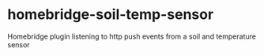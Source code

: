 # homebridge-soil-temp-sensor
Homebridge plugin listening to http push events from a soil and temperature sensor
